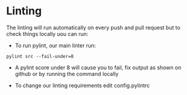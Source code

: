 # Linting
The linting will run automatically on every push and pull request but to check things locally uou can run:
- To run pylint, our main linter run:

```pylint src --fail-under=8```
- A pylint score under 8 will cause you to fail, fix output as shown on github or by running the command locally

* To change our linting requirements edit config.pylintrc